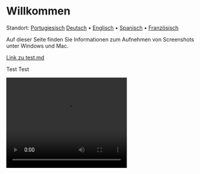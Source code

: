 # Willkommen
Standort: [Portugiesisch](https://ewildingli.github.io/Global-Instructor-Guidelines/BP/) [Deutsch](https://ewildingli.github.io/Global-Instructor-Guidelines/DE/) • [Englisch](https://ewildingli.github.io/Global-Instructor-Guidelines/) • [Spanisch](https://ewildingli.github.io/Global-Instructor-Guidelines/ES/) • [Französisch](https://ewildingli.github.io/Global-Instructor-Guidelines/FR/)

Auf dieser Seite finden Sie Informationen zum Aufnehmen von Screenshots unter Windows und Mac.

[Link zu test.md](https://ewildingli.github.io/Global-Instructor-Guidelines/test.html)

Test Test

<video width="320" height="240" controls><source src="https://github.com/user-attachments/assets/6fa2e412-0073-41ed-81e4-6a23a32ee3ce" type="video/mp4">Ihr Browser unterstützt das Video-Tag nicht.</video>